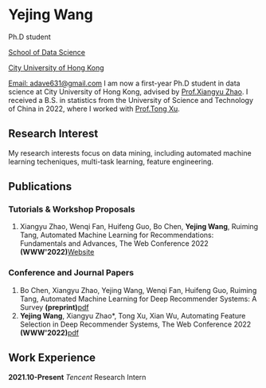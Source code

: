 # Yejing Wang
Ph.D student

[School of Data Science](https://www.sdsc.cityu.edu.hk/)

[City University of Hong Kong](https://www.cityu.edu.hk/)

[Email: adave631@gmail.com](mailto:adave631@gmail.com)
I am now a first-year Ph.D student in data science at City University of Hong Kong, advised by [Prof.Xiangyu Zhao](https://zhaoxyai.github.io/). I received a B.S. in statistics from the University of Science and Technology of China in 2022, where I worked with [Prof.Tong Xu](http://staff.ustc.edu.cn/~tongxu/).

## Research Interest
My research interests focus on data mining, including automated machine learning techeniques, multi-task learning, feature engineering.

## Publications
### Tutorials & Workshop Proposals
1. Xiangyu Zhao, Wenqi Fan, Huifeng Guo, Bo Chen, **Yejing Wang**, Ruiming Tang, Automated Machine Learning for Recommendations: Fundamentals and Advances, The Web Conference 2022 **(WWW'2022)**[Website](https://advanced-recommender-systems.github.io/AutoML-Recommendations/)
### Conference and Journal Papers
1. Bo Chen, Xiangyu Zhao, Yejing Wang, Wenqi Fan, Huifeng Guo, Ruiming Tang, Automated Machine Learning for Deep Recommender Systems: A Survey **(preprint)**[pdf](https://arxiv.org/pdf/2204.01390.pdf)
2. **Yejing Wang**, Xiangyu Zhao*, Tong Xu, Xian Wu, Automating Feature Selection in Deep Recommender Systems, The Web Conference 2022 **(WWW'2022)**[pdf](https://dl.acm.org/doi/pdf/10.1145/3485447.3512071)

## Work Experience
**2021.10-Present** *Tencent* Research Intern
